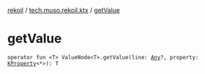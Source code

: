 [rekoil](../index.md) / [tech.muso.rekoil.ktx](index.md) / [getValue](./get-value.md)

# getValue

`operator fun <T> ValueNode<T>.getValue(line: `[`Any`](https://kotlinlang.org/api/latest/jvm/stdlib/kotlin/-any/index.html)`?, property: `[`KProperty`](https://kotlinlang.org/api/latest/jvm/stdlib/kotlin.reflect/-k-property/index.html)`<*>): T`